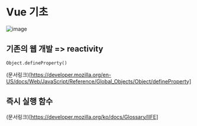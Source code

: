 # Vue 기초

![image](https://user-images.githubusercontent.com/66653324/107162749-b7170380-69e8-11eb-93e6-e8479b999e88.png)

## 기존의 웹 개발 => reactivity

`Object.defineProperty()`

(문서링크)[https://developer.mozilla.org/en-US/docs/Web/JavaScript/Reference/Global_Objects/Object/defineProperty]

## 즉시 실행 함수

(문서링크)[https://developer.mozilla.org/ko/docs/Glossary/IIFE]
